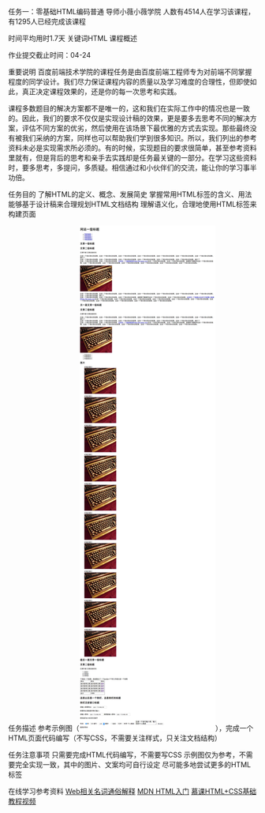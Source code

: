 任务一：零基础HTML编码普通
导师小薇小薇学院
人数有4514人在学习该课程，有1295人已经完成该课程

时间平均用时1.7天
关键词HTML
课程概述

作业提交截止时间：04-24

重要说明
百度前端技术学院的课程任务是由百度前端工程师专为对前端不同掌握程度的同学设计。我们尽力保证课程内容的质量以及学习难度的合理性，但即使如此，真正决定课程效果的，还是你的每一次思考和实践。

课程多数题目的解决方案都不是唯一的，这和我们在实际工作中的情况也是一致的。因此，我们的要求不仅仅是实现设计稿的效果，更是要多去思考不同的解决方案，评估不同方案的优劣，然后使用在该场景下最优雅的方式去实现。那些最终没有被我们采纳的方案，同样也可以帮助我们学到很多知识。所以，我们列出的参考资料未必是实现需求所必须的。有的时候，实现题目的要求很简单，甚至参考资料里就有，但是背后的思考和亲手去实践却是任务最关键的一部分。在学习这些资料时，要多思考，多提问，多质疑。相信通过和小伙伴们的交流，能让你的学习事半功倍。

任务目的
了解HTML的定义、概念、发展简史
掌握常用HTML标签的含义、用法
能够基于设计稿来合理规划HTML文档结构
理解语义化，合理地使用HTML标签来构建页面

任务描述
参考示例图（![点击查看](task_1_1_1.jpg)），完成一个HTML页面代码编写（不写CSS，不需要关注样式，只关注文档结构）

任务注意事项
只需要完成HTML代码编写，不需要写CSS
示例图仅为参考，不需要完全实现一致，其中的图片、文案均可自行设定
尽可能多地尝试更多的HTML标签

在线学习参考资料
[Web相关名词通俗解释](https://www.zhihu.com/question/22689579)
[MDN HTML入门](https://developer.mozilla.org/zh-CN/docs/Web/Guide/HTML/Introduction)
[慕课HTML+CSS基础教程视频](http://www.imooc.com/learn/9)
